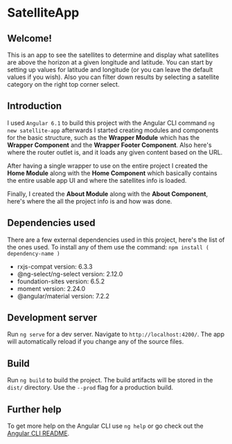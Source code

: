 # SatelliteApp

## Welcome!
This is an app to see the satellites to determine and display what satellites are above the horizon at a given longitude and latitude.
You can start by setting up values for latitude and longitude (or you can leave the default values if you wish). Also you can filter down results by selecting a satellite category on the right top corner select.

## Introduction
I used `Angular 6.1` to build this project with the Angular CLI command `ng new satellite-app` afterwards I started creating modules and components for the basic structure, such as the **Wrapper Module** which has the **Wrapper Component** and the **Wrapper Footer Component**. Also here's where the router outlet is, and it loads any given content based on the URL.

After having a single wrapper to use on the entire project I created the **Home Module** along with the **Home Component** which basically contains the entire usable app UI and where the satellites info is loaded.

Finally, I created the **About Module** along with the **About Component**, here's where the all the project info is and how was done.

## Dependencies used
There are a few external dependencies used in this project, here's the list of the ones used. To install any of them use the command: `npm install ( dependency-name )`
* rxjs-compat version: 6.3.3
* @ng-select/ng-select version: 2.12.0
* foundation-sites version: 6.5.2
* moment version: 2.24.0
* @angular/material version: 7.2.2

## Development server

Run `ng serve` for a dev server. Navigate to `http://localhost:4200/`. The app will automatically reload if you change any of the source files.

## Build

Run `ng build` to build the project. The build artifacts will be stored in the `dist/` directory. Use the `--prod` flag for a production build.

## Further help

To get more help on the Angular CLI use `ng help` or go check out the [Angular CLI README](https://github.com/angular/angular-cli/blob/master/README.md).
